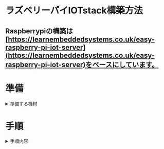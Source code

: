# ラズベリーパイIOTstack構築方法
## Raspberrypiの構築は[https://learnembeddedsystems.co.uk/easy-raspberry-pi-iot-server](https://learnembeddedsystems.co.uk/easy-raspberry-pi-iot-server)をベースにしています。

# 準備

<details><summary>準備する機材</summary>

<dl>
    <dt><strong>各ソフト</strong></dt>
    <dd>
    <table>
    <thead>
        <tr>
        <th>ソフト名</th> <th>リンク先</th>
        </tr>
    </thead>
    <tr>
        <td> Teraterm </td> <td><a href="https://github.com/TeraTermProject/teraterm/releases/download/v5.2/teraterm-5.2.exe">https://github.com/TeraTermProject/teraterm/releases/download/v5.2/teraterm-5.2.exe</a></td>
    </tr>
    <tr>
        <td> Raspberry Pi Imager </td> <td><a href="https://downloads.raspberrypi.org/imager/imager_latest.exe">https://downloads.raspberrypi.org/imager/imager_latest.exe</a></td>
    </tr>
    <tr>
        <td> Arduino IDE </td> <td><a href="https://www.arduino.cc/en/software">https://www.arduino.cc/en/software</a></td>
    </tr>
    </table>
    </dd>
    <dt><strong>開発PC</strong></dt>
    <dd>Windowsマシンで行いました。</dd>
    <dt><strong>Raspberry Pi</strong></dt>
    <dd>microSDカードライタとmicroSDが必要です、書き込みソフトはRaspberry Pi Imagerを使ってください。</dd>
    <dt><strong>WIONODE ESP8266</strong></dt>
    <dd><img width=350 src="https://github.com/himawari1020/WIONODE-IOTstack-raspberrypi/blob/main/src/img/003_%E8%B3%87%E6%96%99.jpg?raw=true"><br>WIONODEのプログラムコードは下記Githubのリンクからダウンロードしてください。<a href="https://github.com/himawari1020/WIONODE-IOTstack-raspberrypi/blob/main/WIONODE_%E9%9B%BB%E5%9C%A7%E6%B8%AC%E5%AE%9A%E7%94%A8.ino">https://github.com/himawari1020/WIONODE-IOTstack-raspberrypi/blob/main/WIONODE_%E9%9B%BB%E5%9C%A7%E6%B8%AC%E5%AE%9A%E7%94%A8.ino</a></dd>
    <dt><strong>測定センサ</strong></dt>
    <dd><img width=350 src="https://jp.images-monotaro.com/Monotaro3/pi/full/mono89744113-180516-02.jpg"><br>PanasonicのCT250Aを想定しています。</dd>
    <dt><strong>WIONODEシリアル変換アダプタ</strong></dt>
    <dd>書き込みには下の画像のアダプタが必要です。取扱方法に関しては<a href="https://dev-moyashi.hatenablog.com/entry/2016/09/08/185933">もやし丸様の「Wio NodeをArduinoとして動作させる」</a>を参照してください。<br><img width=350 src="https://github.com/himawari1020/WIONODE-IOTstack-raspberrypi/blob/main/src/img/002_%E8%B3%87%E6%96%99.jpg?raw=true"></dd>
    <dt><strong>5VのACアダプタx必要分</strong></dt>
    <dd><strong>※Raspberryの推奨電源は5V3Aです</strong>、もし作業途中でフリーズする場合は電源を確認してください。</dd>
</dl>

</details>

# 手順

<details><summary>手順内容</summary>

1. [https://learnembeddedsystems.co.uk/easy-raspberry-pi-iot-server](https://learnembeddedsystems.co.uk/easy-raspberry-pi-iot-server)でraspberrypiの構築を全て完了させてください。

2. [プログラムをダウンロード](https://github.com/himawari1020/WIONODE-IOTstack-raspberrypi/blob/main/WIONODE_%E9%9B%BB%E5%9C%A7%E6%B8%AC%E5%AE%9A%E7%94%A8.ino)し、ArduinoIDEにてコードを下記の様に変更します。<br>

<table>
<thead>
    <tr>
    <th>編集項目</th> <th>値</th>
    </tr>
</thead>
<tr>
    <td> <strong>6行目</strong> </td> <td>現場で使うSSIDの名前</td>
</tr>
<tr>
    <td> <strong>7行目</strong></td> <td>SSIDのバスワード</td>
</tr>
<tr>
    <td> <strong>10行目</strong></td> <td>RaspberryPiのIPアドレス</td>
</tr>
</table>
<br>

![手順2](https://github.com/himawari1020/WIONODE-IOTstack-raspberrypi/blob/main/src/img/004_%E6%89%8B%E9%A0%86.jpg?raw=true)

3. [https://github.com/himawari1020/WIONODE-IOTstack-raspberrypi/blob/main/NODERED_flows_FOR_WIONODE.json](https://github.com/himawari1020/WIONODE-IOTstack-raspberrypi/blob/main/NODERED_flows_FOR_WIONODE.json)をダウンロード、ブラウザから\<RaspberryのIPアドレス\>:1880にアクセスし、**Ctrl+i→読み込むファイルを選択**でjsonファイルをインポートしてください。<br>![手順1](https://github.com/himawari1020/WIONODE-IOTstack-raspberrypi/blob/main/src/img/001_%E6%89%8B%E9%A0%86.jpg?raw=true)

4. **「mqtt inノード」を押下→「サーバ項目」のエンピツマークを押下→IPアドレスをRaspberrypiのIPアドレスに変更**、これを必要分行います（例では「mqtt inノード」が2個分あります）<br>![手順2](https://github.com/himawari1020/WIONODE-IOTstack-raspberrypi/blob/main/src/img/005_%E6%89%8B%E9%A0%86.jpg?raw=true)

5. 同様の手順で **「influxdb outノード」を押下→「Server項目」のエンピツマークを押下→IPアドレスをRaspberrypiのIPアドレスに変更**、これを必要分行います（例では「influxdb outノード」が2個分あります）<br>![手順3](https://github.com/himawari1020/WIONODE-IOTstack-raspberrypi/blob/main/src/img/006_%E6%89%8B%E9%A0%86.jpg?raw=true)

6. Noderedの変更を保存しますために**画面右上の「デプロイ」**を押下し反映させます。<br>![手順4](https://github.com/himawari1020/WIONODE-IOTstack-raspberrypi/blob/main/src/img/007_%E6%89%8B%E9%A0%86.jpg?raw=true)

7. WebブラウザのURLバーから\<RaspberryのIPアドレス\>:3000にアクセス、**左のメニューからData sources→influxdbを押下→4つの項目を下記リストの通りに変更し「Save&Test」を押下します。** <br>
<table>
<thead>
    <tr>
    <th>編集項目</th> <th>値</th>
    </tr>
</thead>
<tr>
    <td> HTTP欄の<strong>「URL」</strong> </td> <td>http://RaspberryPiのIPアドレス:8086</td>
</tr>
<tr>
    <td> InfluxDB Details欄の<strong>「Database」 </strong></td> <td>sensor_data</td>
</tr>
<tr>
    <td> InfluxDB Details欄の<strong>「Min time interval」</strong></td> <td>2</td>
</tr>
</table>
<br>

![手順5](https://github.com/himawari1020/WIONODE-IOTstack-raspberrypi/blob/main/src/img/010_%E6%89%8B%E9%A0%86.jpg?raw=true)

8. **左のメニューからDashboards→New→New Dashboard→+Add visualization→influxdbの順に押下、下記の画像の通り項目を選択し、任意のタイトル名を付けて、画面右上の「Apply」を押下します。**<br>
<table>
<thead>
    <tr>
    <th>編集項目</th> <th>値</th>
    </tr>
</thead>
<tr>
    <td> FROM欄の<strong>「select measurement」</strong> </td> <td>sensor_data</td>
</tr>
<tr>
    <td> SELECTの<strong>「field()」 </strong></td> <td>espvalue</td>
</tr>
<tr>
    <td> Panel options欄の<strong>「Title」</strong></td> <td>任意のタイトル名、各WIONODEの名前にします。</td>
</tr>
</table>
<br>

![手順6](https://github.com/himawari1020/WIONODE-IOTstack-raspberrypi/blob/main/src/img/011_%E6%89%8B%E9%A0%86.jpg?raw=true)

9. **画面上部のSave Dashboard（フロッピーディスクのボタン）を押下し、必要であれば変更事項を記してSaveボタンを押下し、保存します。**

![手順7](https://github.com/himawari1020/WIONODE-IOTstack-raspberrypi/blob/main/src/img/013_%E6%89%8B%E9%A0%86.jpg?raw=true)

</details>